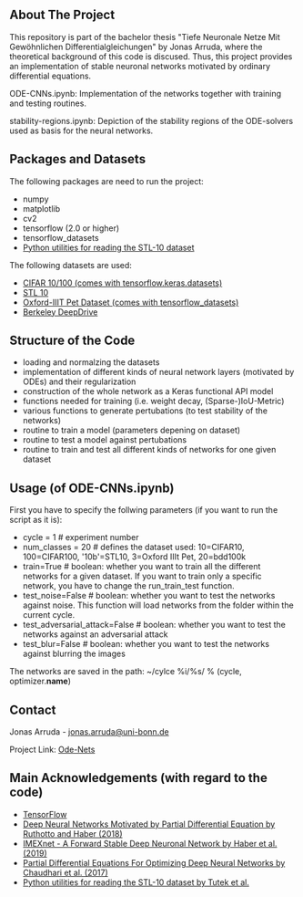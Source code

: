 <!-- ABOUT THE PROJECT -->
## About The Project

This repository is part of the bachelor thesis "Tiefe Neuronale Netze Mit Gewöhnlichen Differentialgleichungen" by Jonas Arruda, where the theoretical background of this code is discused.
Thus, this project provides an implementation of stable neuronal networks motivated by ordinary differential equations.

ODE-CNNs.ipynb: Implementation of the networks together with training and testing routines.

stability-regions.ipynb: Depiction of the stability regions of the ODE-solvers used as basis for the neural networks.

<!-- PACKAGES -->
## Packages and Datasets

The following packages are need to run the project:
* numpy
* matplotlib
* cv2
* tensorflow (2.0 or higher)
* tensorflow_datasets
* [Python utilities for reading the STL-10 dataset](https://github.com/mttk/STL10)

The following datasets are used:
* [CIFAR 10/100 (comes with tensorflow.keras.datasets)](https://www.cs.toronto.edu/~kriz/cifar.html)
* [STL 10](https://cs.stanford.edu/~acoates/stl10/)
* [Oxford-IIIT Pet Dataset (comes with tensorflow_datasets)](https://www.robots.ox.ac.uk/~vgg/data/pets/)
* [Berkeley DeepDrive](https://bdd-data.berkeley.edu)

<!-- STRUCTURE -->
## Structure of the Code

* loading and normalzing the datasets
* implementation of different kinds of neural network layers (motivated by ODEs) and their regularization
* construction of the whole network as a Keras functional API model
* functions needed for training (i.e. weight decay, (Sparse-)IoU-Metric)
* various functions to generate pertubations (to test stability of the networks)
* routine to train a model (parameters depening on dataset)
* routine to test a model against pertubations
* routine to train and test all different kinds of networks for one given dataset

<!-- USAGE -->
## Usage (of ODE-CNNs.ipynb)

First you have to specify the follwing parameters (if you want to run the script as it is):
* cycle = 1 # experiment number
* num_classes = 20 # defines the dataset used: 10=CIFAR10, 100=CIFAR100, '10b'=STL10, 3=Oxford IIIt Pet, 20=bdd100k
* train=True # boolean: whether you want to train all the different networks for a given dataset. If you want to train only a specific network, you have to change the run_train_test function.
* test_noise=False # boolean: whether you want to test the networks against noise. This function will load networks from the folder within the current cycle.
* test_adversarial_attack=False # boolean: whether you want to test the networks against an adversarial attack
* test_blur=False # boolean: whether you want to test the networks against blurring the images

The networks are saved in the path:
~/cylce %i/%s/ % (cycle, optimizer.__name__)

<!-- CONTACT -->
## Contact

Jonas Arruda - jonas.arruda@uni-bonn.de

Project Link: [Ode-Nets](https://github.com/arrjon/ode-nets)

<!-- ACKNOWLEDGEMENTS -->
## Main Acknowledgements (with regard to the code)

* [TensorFlow](https://www.tensorflow.org/tutorials/images/segmentation)
* [Deep Neural Networks Motivated by Partial Differential Equation by Ruthotto and Haber (2018)](https://arxiv.org/abs/1804.04272)
* [IMEXnet - A Forward Stable Deep Neuronal Network by Haber et al. (2019)](https://arxiv.org/pdf/1903.02639.pdf)
* [Partial Differential Equations For Optimizing Deep Neural Networks by Chaudhari et al. (2017)](https://arxiv.org/abs/1704.04932)
* [Python utilities for reading the STL-10 dataset by Tutek et al.](https://github.com/mttk/STL10)


